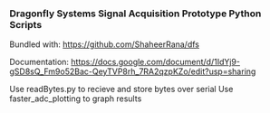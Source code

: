 ### Dragonfly Systems Signal Acquisition Prototype Python Scripts

Bundled with: https://github.com/ShaheerRana/dfs

Documentation: https://docs.google.com/document/d/1IdYj9-gSD8sQ_Fm9o52Bac-QeyTVP8rh_7RA2qzpKZo/edit?usp=sharing

Use readBytes.py to recieve and store bytes over serial
Use faster_adc_plotting to graph results
